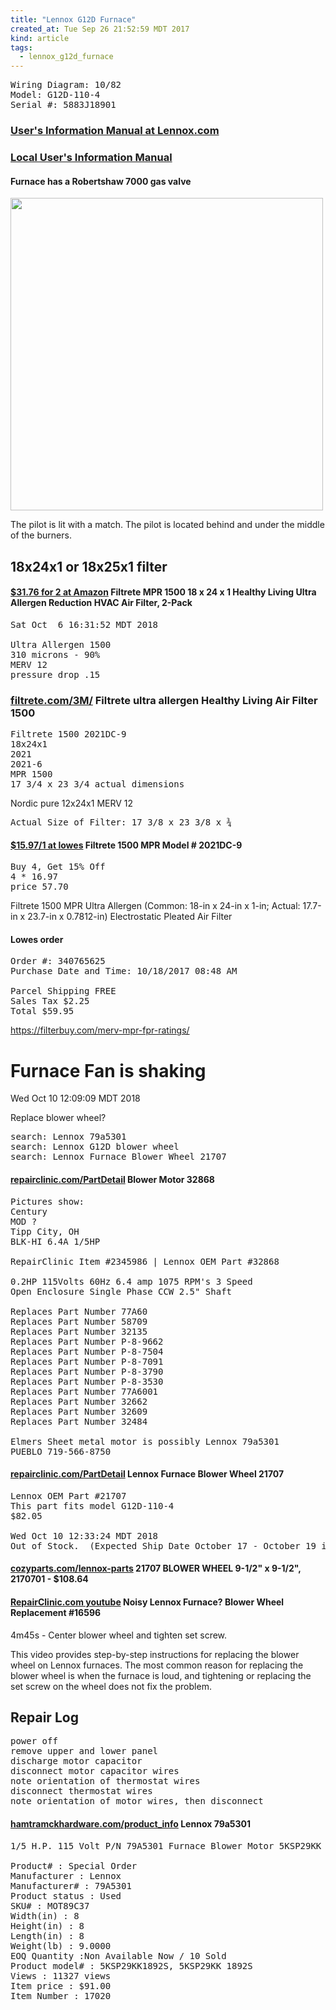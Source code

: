 ```yaml
---
title: "Lennox G12D Furnace"
created_at: Tue Sep 26 21:52:59 MDT 2017
kind: article
tags:
  - lennox_g12d_furnace
---
```


<pre>
Wiring Diagram: 10/82
Model: G12D-110-4
Serial #: 5883J18901
</pre>

<h3>
  <a href="http://www.lennox.com/lib/legacy-res/pdfs/manuals/lennox_g12_manual.pdf" target="_blank">User's Information Manual at Lennox.com</a>
</h3>

<h3>
  <a href="/assets/pdf/lennox-g12-furnace-users-information-manual.pdf" target="_blank">Local User's Information Manual</a>
</h3>

<h4>Furnace has a Robertshaw 7000 gas valve</h4>

<img src="/assets/images/lennox-robertshaw-7000-gas-valve.png" width="500px">

The pilot is lit with a match.
The pilot is located behind and under the middle of the burners.

<h2>18x24x1 or 18x25x1 filter</h2>

<h4>
  <a href="https://www.amazon.com/Filtrete-Healthy-Living-Allergen-Reduction/dp/B00TUDHVIW" target="_blank">$31.76 for 2 at Amazon</a>
  Filtrete MPR 1500 18 x 24 x 1 Healthy Living Ultra Allergen Reduction HVAC Air Filter, 2-Pack 
</h4>

<pre>
Sat Oct  6 16:31:52 MDT 2018

Ultra Allergen 1500
310 microns - 90%
MERV 12
pressure drop .15
</pre>

<h3>
  <a href="https://www.filtrete.com/3M/en_US/filtrete/products/~/Filtrete-Healthy-Living-Air-Filter?N=4315+3292675507+3294529207&rt=rud" target="_blank">filtrete.com/3M/</a>
  Filtrete ultra allergen Healthy Living Air Filter 1500
</h3>

<pre>
Filtrete 1500 2021DC-9
18x24x1 	
2021 	
2021-6
MPR 1500
17 3/4 x 23 3/4 actual dimensions
</pre>

Nordic pure 12x24x1 MERV 12

<pre>
Actual Size of Filter: 17 3/8 x 23 3/8 x ¾ 
</pre>

<h4>
  <a href="https://www.lowes.com/pd/Filtrete-1500-MPR-Ultra-Allergen-Common-18-in-x-24-in-x-1-in-Actual-17-7-in-x-23-7-in-x-0-7812-in-Electrostatic-Pleated-Air-Filter/3514370" target="_blank">$15.97/1 at lowes</a>
  Filtrete 1500 MPR Model # 2021DC-9
</h4>

<pre>
Buy 4, Get 15% Off
4 * 16.97
price 57.70
</pre>

Filtrete 1500 MPR Ultra Allergen (Common: 18-in x 24-in x 1-in; Actual: 17.7-in x 23.7-in x 0.7812-in) Electrostatic Pleated Air Filter 


<h4>Lowes order</h4>

<pre>
Order #: 340765625
Purchase Date and Time: 10/18/2017 08:48 AM

Parcel Shipping FREE
Sales Tax $2.25
Total $59.95
</pre>

https://filterbuy.com/merv-mpr-fpr-ratings/

<h1>Furnace Fan is shaking</h1>

Wed Oct 10 12:09:09 MDT 2018

Replace blower wheel?

<pre>
search: Lennox 79a5301
search: Lennox G12D blower wheel
search: Lennox Furnace Blower Wheel 21707
</pre>

<h4>
  <a href="https://www.repairclinic.com/PartDetail/Blower-Motor/32868/2345986" target="_blank">repairclinic.com/PartDetail</a>
  Blower Motor 32868
</h4>

<pre>
Pictures show:
Century
MOD ?
Tipp City, OH
BLK-HI 6.4A 1/5HP

RepairClinic Item #2345986 | Lennox OEM Part #32868

0.2HP 115Volts 60Hz 6.4 amp 1075 RPM's 3 Speed 
Open Enclosure Single Phase CCW 2.5" Shaft

Replaces Part Number 77A60
Replaces Part Number 58709
Replaces Part Number 32135
Replaces Part Number P-8-9662
Replaces Part Number P-8-7504
Replaces Part Number P-8-7091
Replaces Part Number P-8-3790
Replaces Part Number P-8-3530
Replaces Part Number 77A6001
Replaces Part Number 32662
Replaces Part Number 32609
Replaces Part Number 32484

Elmers Sheet metal motor is possibly Lennox 79a5301
PUEBLO 719-566-8750
</pre>


<h4>
  <a href="https://www.repairclinic.com/PartDetail/Blower-Wheel/21707/2708446?modelNumber=G12D-110-4" target="_blank">repairclinic.com/PartDetail</a>
  Lennox Furnace Blower Wheel 21707
</h4>

<pre>
Lennox OEM Part #21707
This part fits model G12D-110-4
$82.05

Wed Oct 10 12:33:24 MDT 2018
Out of Stock.  (Expected Ship Date October 17 - October 19 if ordered today)
</pre>

<h4>
<a href="http://www.cozyparts.com/lennox-parts/Products/21707-BLOWER-WHEEL-9-12-x-9-12-2170701__21707.aspx" target="_blank">cozyparts.com/lennox-parts</a>
  21707 BLOWER WHEEL 9-1/2" x 9-1/2", 2170701 - $108.64
</h4>

<h4>
  <a href="https://www.youtube.com/watch?v=vTGNLrh8JcU" target="_blank">RepairClinic.com youtube</a>
  Noisy Lennox Furnace? Blower Wheel Replacement #16596
</h4>

4m45s - Center blower wheel and tighten set screw.

This video provides step-by-step instructions for replacing the blower
wheel on Lennox furnaces. The most common reason for replacing the blower
wheel is when the furnace is loud, and tightening or replacing the set
screw on the wheel does not fix the problem.

<h2>Repair Log</h2>

<pre>
power off
remove upper and lower panel
discharge motor capacitor
disconnect motor capacitor wires
note orientation of thermostat wires
disconnect thermostat wires
note orientation of motor wires, then disconnect
</pre>

<h4>
  <a href="http://hamtramckhardware.com/product_info.php/products_id/1000876/osCsid/64de3306c71eca96a76034b5fb0aae57" target="_blank">hamtramckhardware.com/product_info</a>
  Lennox 79a5301
</h4>

<pre>
1/5 H.P. 115 Volt P/N 79A5301 Furnace Blower Motor 5KSP29KK 1892

Product# : Special Order
Manufacturer : Lennox	
Manufacturer# : 79A5301
Product status : Used
SKU# : MOT89C37
Width(in) : 8
Height(in) : 8
Length(in) : 8
Weight(lb) : 9.0000
EOQ Quantity :Non Available Now / 10 Sold
Product model# : 5KSP29KK1892S, 5KSP29KK 1892S
Views : 11327 views
Item price : $91.00
Item Number : 17020 
</pre>

<!--
html boilerplate
<a href="" target="_blank"></a>
<a name=""></a>
<img src="" width="400px">
<ul>
  <li></li>
</ul>
<pre>
</pre>
<p style="margin-bottom: 2em;"></p>
<hr style="border: 0; height: 3px; background: #333; background-image: linear-gradient(to right, #ccc, #333, #ccc);">
<pre><code>
</code></pre>
<math xmlns='http://www.w3.org/1998/Math/MathML' display='block'>
</math>
-->
